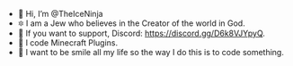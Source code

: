 - 👋 Hi, I’m @TheIceNinja
- 🔯 I am a Jew who believes in the Creator of the world in God.
- 📱 If you want to support, Discord: https://discord.gg/D6k8VJYpyQ.
- 🤖 I code Minecraft Plugins.
- 🤣 I want to be smile all my life so the way I do this is to code something.

<!---

--->
